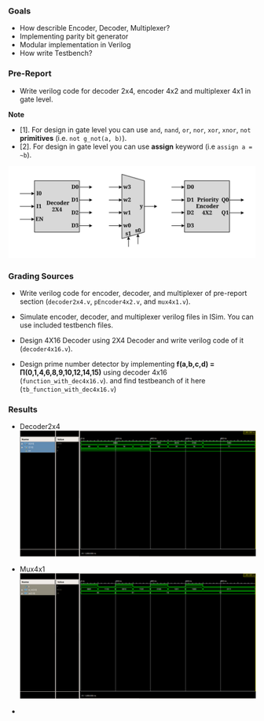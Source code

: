 ### Goals

- How describle Encoder, Decoder, Multiplexer?
- Implementing parity bit generator 
- Modular implementation in Verilog
- How write Testbench?


### Pre-Report
* Write verilog code for decoder 2x4, encoder 4x2 and multiplexer 4x1 in gate level.

**Note**
* [1]. For design in gate level you can use `and`, `nand`, `or`, `nor`, `xor`, `xnor`, `not` **primitives** (i.e. `not g_not(a, b)`).
* [2]. For design in gate level you can use **assign** keyword (i.e `assign a = ~b`).


![ENCODER, DECODER, MULTIPLEXER](./Results/components.svg)

### Grading Sources

* Write verilog code for encoder, decoder, and multiplexer of pre-report section (`decoder2x4.v`, `pEncoder4x2.v`, and `mux4x1.v`).

* Simulate encoder, decoder, and multiplexer verilog files in ISim. You can use included testbench files.

* Design 4X16 Decoder using 2X4 Decoder and write verilog code of it (`decoder4x16.v`).

* Design prime number detector by implementing **f(a,b,c,d) = &#928;(0,1,4,6,8,9,10,12,14,15)** using decoder 4x16 (`function_with_dec4x16.v`). and find testbeanch of it here (`tb_function_with_dec4x16.v`)

### Results
- Decoder2x4
![DECODER](./Results/img1.png)

- Mux4x1
![MULTIPLAXER](./Results/img2.png)

- 
